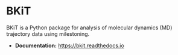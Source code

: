 # BKiT

BKiT is a Python package for analysis of molecular dynamics (MD) trajectory
data using milestoning.

- **Documentation:** <https://bkit.readthedocs.io>

